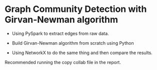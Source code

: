 # Graph Community Detection with Girvan-Newman algorithm

- Using PySpark to extract edges from raw data.
- Build Girvan-Newman algorithm from scratch using Python

- Using NetworkX to do the same thing and then compare the results. 

Recommended running the copy collab file in the report.
